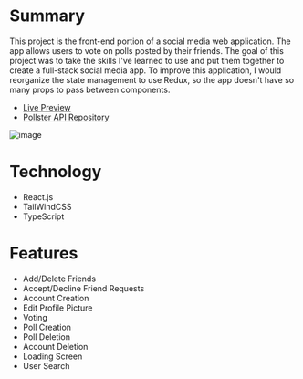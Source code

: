 # Summary

This project is the front-end portion of a social media web application. The app allows users to vote on polls posted by their friends. The goal of this project was to take the skills I've learned to use and put them together to create a full-stack social media app. To improve this application, I would reorganize the state management to use Redux, so the app doesn't have so many props to pass between components.

 - [Live Preview](https://luhook04.github.io/pollster-front/)
 - [Pollster API Repository](https://github.com/luhook04/pollster-api)

![image](https://user-images.githubusercontent.com/90109038/223198922-97f65f66-e045-4943-af92-f2aa0eef4cc9.png)


# Technology 
  - React.js
  - TailWindCSS
  - TypeScript

# Features
  - Add/Delete Friends
  - Accept/Decline Friend Requests
  - Account Creation
  - Edit Profile Picture
  - Voting
  - Poll Creation
  - Poll Deletion
  - Account Deletion
  - Loading Screen
  - User Search
  
  
  
